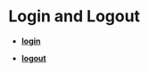 <!-- loiofcc37a9e59aa4ea4ad958e09ab76aebf -->

# Login and Logout

-   **[login](login-a8ed7cf.md "")**  

-   **[logout](logout-54f7e42.md "")**  


